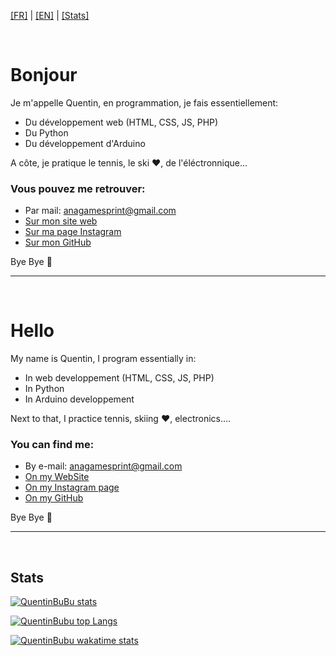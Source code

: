 [[FR]](#fr) | [[EN]](#en) | [[Stats]](#stats)

<a name="fr"></a>
<br />

# Bonjour

Je m'appelle Quentin, en programmation, je fais essentiellement:
- Du développement web (HTML, CSS, JS, PHP)
- Du Python
- Du développement d'Arduino

A côte, je pratique le tennis, le ski ❤, de l'éléctronnique...

### Vous pouvez me retrouver:

- Par mail: anagamesprint@gmail.com
- [Sur mon site web](https://quentinbubu.github.io)
- [Sur ma page Instagram](https://instagram.com/Quentin_bubu)
- [Sur mon GitHub](https://github.com/QuentinBubu)

Bye Bye 👋

---

<a name="en"></a>
<br />

# Hello

My name is Quentin, I program essentially in:
- In web developpement (HTML, CSS, JS, PHP)
- In Python
- In Arduino developpement

Next to that, I practice tennis, skiing ❤, electronics....

### You can find me:

- By e-mail: anagamesprint@gmail.com
- [On my WebSite](https://quentinbubu.github.io)
- [On my Instagram page](https://instagram.com/Quentin_bubu)
- [On my GitHub](https://github.com/QuentinBubu)

Bye Bye 👋

---

<a name="stats"></a>
<br />

## Stats

[![QuentinBuBu stats](https://github-readme-stats.vercel.app/api?username=QuentinBubu&count_private=true&show_icons=true)](https://github.com/QuentinBubu)

[![QuentinBubu top Langs](https://github-readme-stats.vercel.app/api/top-langs/?username=QuentinBubu&langs_count=15)](https://github.com/QuentnBubu)

[![QuentinBubu wakatime stats](https://github-readme-stats.vercel.app/api/wakatime?username=QuentinBubu)](https://github.com/QuentinBubu)
